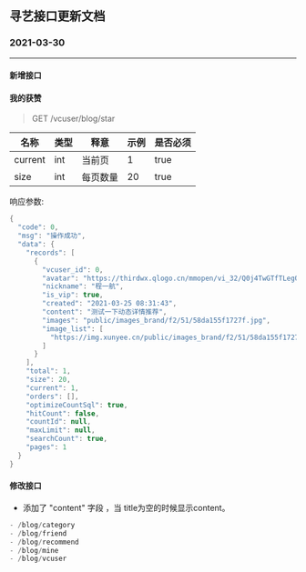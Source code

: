 

## 寻艺接口更新文档

### 2021-03-30

------

#### 新增接口

#### 我的获赞

> GET   /vcuser/blog/star

| 名称    | 类型 | 释意     | 示例 | 是否必须 |
| ------- | ---- | -------- | ---- | -------- |
| current | int  | 当前页   | 1    | true     |
| size    | int  | 每页数量 | 20   | true     |

响应参数:

``` java
{
  "code": 0,
  "msg": "操作成功",
  "data": {
    "records": [
      {
        "vcuser_id": 0,
        "avatar": "https://thirdwx.qlogo.cn/mmopen/vi_32/Q0j4TwGTfTLegOgiasudOib1y5bDicCXjzE7v13pwIPZcI5ACrWzAmsNm4tshTxlH7OY1h18p8hRnVKseW7S7vW8Q/132",
        "nickname": "程一航",
        "is_vip": true,
        "created": "2021-03-25 08:31:43",
        "content": "测试一下动态详情推荐",
        "images": "public/images_brand/f2/51/58da155f1727f.jpg",
        "image_list": [
          "https://img.xunyee.cn/public/images_brand/f2/51/58da155f1727f.jpg"
        ]
      }
    ],
    "total": 1,
    "size": 20,
    "current": 1,
    "orders": [],
    "optimizeCountSql": true,
    "hitCount": false,
    "countId": null,
    "maxLimit": null,
    "searchCount": true,
    "pages": 1
  }
}
```

#### 修改接口

- 添加了 "content"  字段 ，当 title为空的时候显示content。

```java
- /blog/category
- /blog/friend
- /blog/recommend
- /blog/mine
- /blog/vcuser
```